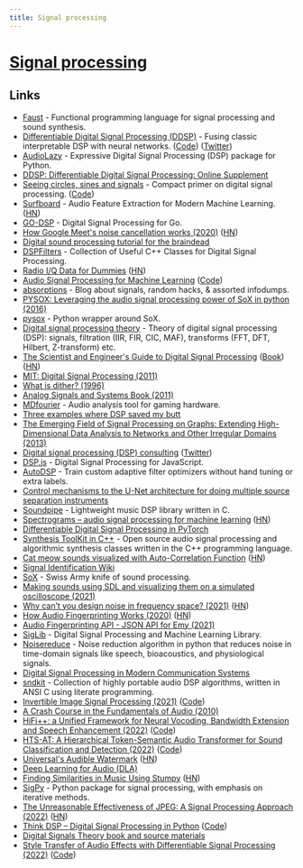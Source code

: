 ```yaml
---
title: Signal processing
---
```


# [Signal processing](https://en.wikipedia.org/wiki/Signal_processing)

## Links

- [Faust](http://faust.grame.fr/) - Functional programming language for signal processing and sound synthesis.
- [Differentiable Digital Signal Processing (DDSP)](https://twitter.com/jesseengel/status/1217566052139167744) - Fusing classic interpretable DSP with neural networks. ([Code](https://github.com/magenta/ddsp)) ([Twitter](https://twitter.com/jesseengel/status/1217566052139167744))
- [AudioLazy](https://github.com/danilobellini/audiolazy) - Expressive Digital Signal Processing (DSP) package for Python.
- [DDSP: Differentiable Digital Signal Processing: Online Supplement](https://storage.googleapis.com/ddsp/index.html)
- [Seeing circles, sines and signals](https://jackschaedler.github.io/circles-sines-signals/) - Compact primer on digital signal processing. ([Code](https://github.com/jackschaedler/circles-sines-signals))
- [Surfboard](https://github.com/novoic/surfboard) - Audio Feature Extraction for Modern Machine Learning. ([HN](https://news.ycombinator.com/item?id=23314993))
- [GO-DSP](https://github.com/mjibson/go-dsp) - Digital Signal Processing for Go.
- [How Google Meet's noise cancellation works (2020)](https://venturebeat.com/2020/06/08/google-meet-noise-cancellation-ai-cloud-denoiser-g-suite/) ([HN](https://news.ycombinator.com/item?id=23468052))
- [Digital sound processing tutorial for the braindead](http://yehar.com/blog/?p=121)
- [DSPFilters](https://github.com/vinniefalco/DSPFilters) - Collection of Useful C++ Classes for Digital Signal Processing.
- [Radio I/Q Data for Dummies](http://whiteboard.ping.se/SDR/IQ) ([HN](https://news.ycombinator.com/item?id=25134698))
- [Audio Signal Processing for Machine Learning](https://www.youtube.com/playlist?list=PL-wATfeyAMNqIee7cH3q1bh4QJFAaeNv0) ([Code](https://github.com/musikalkemist/AudioSignalProcessingForML))
- [absorptions](http://www.windytan.com/) - Blog about signals, random hacks, & assorted infodumps.
- [PYSOX: Leveraging the audio signal processing power of SoX in python (2016)](https://wp.nyu.edu/ismir2016/wp-content/uploads/sites/2294/2016/08/bittner-pysox.pdf)
- [pysox](https://github.com/rabitt/pysox) - Python wrapper around SoX.
- [Digital signal processing theory](https://github.com/capitanov/dsp-theory) - Theory of digital signal processing (DSP): signals, filtration (IIR, FIR, CIC, MAF), transforms (FFT, DFT, Hilbert, Z-transform) etc.
- [The Scientist and Engineer's Guide to Digital Signal Processing](http://www.dspguide.com/) ([Book](http://www.dspguide.com/pdfbook.htm)) ([HN](https://news.ycombinator.com/item?id=30574389))
- [MIT: Digital Signal Processing (2011)](https://ocw.mit.edu/resources/res-6-008-digital-signal-processing-spring-2011/)
- [What is dither? (1996)](https://www.earlevel.com/main/1996/10/20/what-is-dither/)
- [Analog Signals and Systems Book (2011)](https://link.springer.com/chapter/10.1007/978-3-642-15591-8_1)
- [MDfourier](http://junkerhq.net/MDFourier/) - Audio analysis tool for gaming hardware.
- [Three examples where DSP saved my butt](https://www.dspguide.com/new/appexam.htm)
- [The Emerging Field of Signal Processing on Graphs: Extending High-Dimensional Data Analysis to Networks and Other Irregular Domains (2013)](https://arxiv.org/abs/1211.0053)
- [Digital signal processing (DSP) consulting](https://www.johndcook.com/blog/digital-signal-processing-and-time-series-analysis/) ([Twitter](https://twitter.com/DSP_fact))
- [DSP.js](https://github.com/corbanbrook/dsp.js) - Digital Signal Processing for JavaScript.
- [AutoDSP](https://github.com/jmcasebeer/autodsp) - Train custom adaptive filter optimizers without hand tuning or extra labels.
- [Control mechanisms to the U-Net architecture for doing multiple source separation instruments](https://github.com/gabolsgabs/cunet)
- [Soundpipe](https://github.com/PaulBatchelor/Soundpipe) - Lightweight music DSP library written in C.
- [Spectrograms – audio signal processing for machine learning](https://selectfrom.dev/spectrograms-or-how-i-learned-to-stop-worrying-and-love-audio-signal-processing-for-machine-d28c022ca5ca) ([HN](https://news.ycombinator.com/item?id=29113998))
- [Differentiable Digital Signal Processing in PyTorch](https://github.com/acids-ircam/ddsp_pytorch)
- [Synthesis ToolKit in C++](https://github.com/thestk/stk) - Open source audio signal processing and algorithmic synthesis classes written in the C++ programming language.
- [Cat meow sounds visualized with Auto-Correlation Function](https://soundshader.github.io/cats.html) ([HN](https://news.ycombinator.com/item?id=29501359))
- [Signal Identification Wiki](https://www.sigidwiki.com/wiki/Signal_Identification_Guide)
- [SoX](https://github.com/chirlu/sox) - Swiss Army knife of sound processing.
- [Making sounds using SDL and visualizing them on a simulated oscilloscope (2021)](http://nicktasios.nl/posts/making-sounds-using-sdl-and-visualizing-them-on-a-simulated-oscilloscope.html)
- [Why can’t you design noise in frequency space? (2021)](https://blog.demofox.org/2021/12/29/why-cant-you-design-noise-in-frequency-space/) ([HN](https://news.ycombinator.com/item?id=29736208))
- [How Audio Fingerprinting Works (2020)](https://emysound.com/blog/open-source/2020/06/12/how-audio-fingerprinting-works.html) ([HN](https://news.ycombinator.com/item?id=29749817))
- [Audio Fingerprinting API - JSON API for Emy (2021)](https://emysound.com/blog/open-source/2021/06/05/audio-fingerprinting-api.html)
- [SigLib](https://github.com/Numerix-DSP/siglib) - Digital Signal Processing and Machine Learning Library.
- [Noisereduce](https://github.com/timsainb/noisereduce) - Noise reduction algorithm in python that reduces noise in time-domain signals like speech, bioacoustics, and physiological signals.
- [Digital Signal Processing in Modern Communication Systems](http://signal-processing.net/)
- [sndkit](https://github.com/PaulBatchelor/sndkit) - Collection of highly portable audio DSP algorithms, written in ANSI C using literate programming.
- [Invertible Image Signal Processing (2021)](https://arxiv.org/abs/2103.15061) ([Code](https://github.com/yzxing87/Invertible-ISP))
- [A Crash Course in the Fundamentals of Audio (2010)](http://www.co-bw.com/Index_Audio_Course.htm)
- [HiFi++: a Unified Framework for Neural Vocoding, Bandwidth Extension and Speech Enhancement (2022)](https://arxiv.org/abs/2203.13086) ([Code](https://github.com/rishikksh20/HiFiplusplus-pytorch))
- [HTS-AT: A Hierarchical Token-Semantic Audio Transformer for Sound Classification and Detection (2022)](https://arxiv.org/abs/2202.00874) ([Code](https://github.com/RetroCirce/HTS-Audio-Transformer))
- [Universal's Audible Watermark](https://www.mattmontag.com/music/universals-audible-watermark) ([HN](https://news.ycombinator.com/item?id=31080999))
- [Deep Learning for Audio (DLA)](https://github.com/markovka17/dla)
- [Finding Similarities in Music Using Stumpy](https://stumpy.readthedocs.io/en/latest/Tutorial_AB_Joins.html#Finding-Similarities-in-Music-Using-STUMPY) ([HN](https://news.ycombinator.com/item?id=31092512))
- [SigPy](https://github.com/mikgroup/sigpy) - Python package for signal processing, with emphasis on iterative methods.
- [The Unreasonable Effectiveness of JPEG: A Signal Processing Approach (2022)](https://www.youtube.com/watch?v=0me3guauqOU) ([HN](https://news.ycombinator.com/item?id=31301401))
- [Think DSP – Digital Signal Processing in Python](https://greenteapress.com/wp/think-dsp/) ([Code](https://github.com/AllenDowney/ThinkDSP))
- [Digital Signals Theory book and source materials](https://github.com/bmcfee/dstbook)
- [Style Transfer of Audio Effects with Differentiable Signal Processing (2022)](https://arxiv.org/abs/2207.08759) ([Code](https://github.com/adobe-research/DeepAFx-ST))
